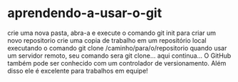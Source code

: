 ﻿# aprendendo-a-usar-o-git
crie uma nova pasta, abra-a e execute o comando git init para criar um novo repositorio
crie uma copia de trabalho em um repositório local executando o comando git clone /caminho/para/o/repositorio
quando usar um servidor remoto, seu comando sera git clone...
aqui 
continua... 
O GitHub também pode ser conhecido com um controlador de versionamento. Além disso ele é excelente para trabalhos em equipe!
